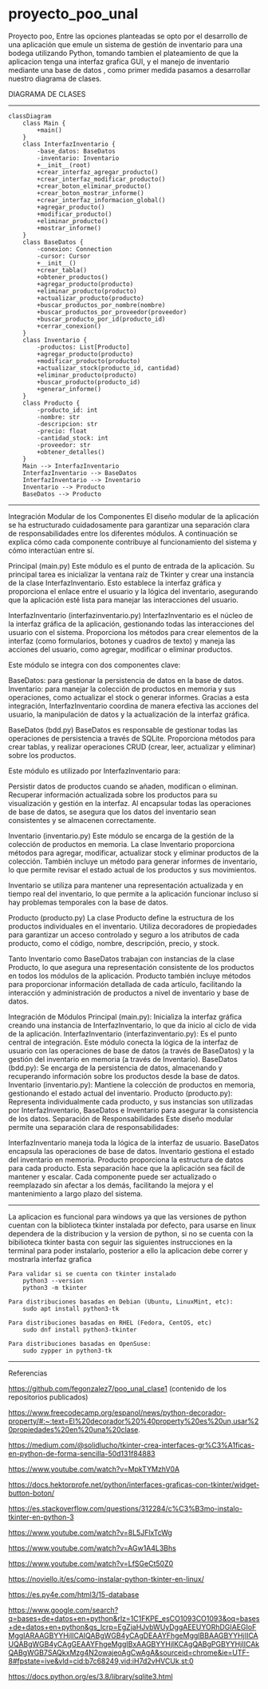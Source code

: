 # proyecto_poo_unal
Proyecto poo, Entre las opciones planteadas se opto por el desarrollo de una aplicación que emule un sistema de gestión de inventario para una bodega utilizando Python, tomando tambien el plateamiento de que la aplicacion tenga una interfaz grafica GUI,  y el manejo de inventario mediante una base de datos , como primer medida pasamos a desarrollar nuestro diagrama de clases. 

DIAGRAMA DE CLASES

***
```mermaid
classDiagram
    class Main {
        +main()
    }
    class InterfazInventario {
        -base_datos: BaseDatos
        -inventario: Inventario
        +__init__(root)
        +crear_interfaz_agregar_producto()
        +crear_interfaz_modificar_producto()
        +crear_boton_eliminar_producto()
        +crear_boton_mostrar_informe()
        +crear_interfaz_informacion_global()
        +agregar_producto()
        +modificar_producto()
        +eliminar_producto()
        +mostrar_informe()
    }
    class BaseDatos {
        -conexion: Connection
        -cursor: Cursor
        +__init__()
        +crear_tabla()
        +obtener_productos()
        +agregar_producto(producto)
        +eliminar_producto(producto)
        +actualizar_producto(producto)
        +buscar_productos_por_nombre(nombre)
        +buscar_productos_por_proveedor(proveedor)
        +buscar_producto_por_id(producto_id)
        +cerrar_conexion()
    }
    class Inventario {
        -productos: List[Producto]
        +agregar_producto(producto)
        +modificar_producto(producto)
        +actualizar_stock(producto_id, cantidad)
        +eliminar_producto(producto)
        +buscar_producto(producto_id)
        +generar_informe()
    }
    class Producto {
        -producto_id: int
        -nombre: str
        -descripcion: str
        -precio: float
        -cantidad_stock: int
        -proveedor: str
        +obtener_detalles()
    }
    Main --> InterfazInventario 
    InterfazInventario --> BaseDatos 
    InterfazInventario --> Inventario 
    Inventario --> Producto 
    BaseDatos --> Producto 

```

-----------------------------------------------------------------------------
Integración Modular de los Componentes
El diseño modular de la aplicación se ha estructurado cuidadosamente para garantizar una separación clara de responsabilidades entre los diferentes módulos. A continuación se explica cómo cada componente contribuye al funcionamiento del sistema y cómo interactúan entre sí.

Principal (main.py)
Este módulo es el punto de entrada de la aplicación. Su principal tarea es inicializar la ventana raíz de Tkinter y crear una instancia de la clase InterfazInventario. Esto establece la interfaz gráfica y proporciona el enlace entre el usuario y la lógica del inventario, asegurando que la aplicación esté lista para manejar las interacciones del usuario.

InterfazInventario (interfazinventario.py)
InterfazInventario es el núcleo de la interfaz gráfica de la aplicación, gestionando todas las interacciones del usuario con el sistema. Proporciona los métodos para crear elementos de la interfaz (como formularios, botones y cuadros de texto) y maneja las acciones del usuario, como agregar, modificar o eliminar productos.

Este módulo se integra con dos componentes clave:

BaseDatos: para gestionar la persistencia de datos en la base de datos.
Inventario: para manejar la colección de productos en memoria y sus operaciones, como actualizar el stock o generar informes.
Gracias a esta integración, InterfazInventario coordina de manera efectiva las acciones del usuario, la manipulación de datos y la actualización de la interfaz gráfica.

BaseDatos (bdd.py)
BaseDatos es responsable de gestionar todas las operaciones de persistencia a través de SQLite. Proporciona métodos para crear tablas, y realizar operaciones CRUD (crear, leer, actualizar y eliminar) sobre los productos.

Este módulo es utilizado por InterfazInventario para:

Persistir datos de productos cuando se añaden, modifican o eliminan.
Recuperar información actualizada sobre los productos para su visualización y gestión en la interfaz.
Al encapsular todas las operaciones de base de datos, se asegura que los datos del inventario sean consistentes y se almacenen correctamente.

Inventario (inventario.py)
Este módulo se encarga de la gestión de la colección de productos en memoria. La clase Inventario proporciona métodos para agregar, modificar, actualizar stock y eliminar productos de la colección. También incluye un método para generar informes de inventario, lo que permite revisar el estado actual de los productos y sus movimientos.

Inventario se utiliza para mantener una representación actualizada y en tiempo real del inventario, lo que permite a la aplicación funcionar incluso si hay problemas temporales con la base de datos.

Producto (producto.py)
La clase Producto define la estructura de los productos individuales en el inventario. Utiliza decoradores de propiedades para garantizar un acceso controlado y seguro a los atributos de cada producto, como el código, nombre, descripción, precio, y stock.

Tanto Inventario como BaseDatos trabajan con instancias de la clase Producto, lo que asegura una representación consistente de los productos en todos los módulos de la aplicación. Producto también incluye métodos para proporcionar información detallada de cada artículo, facilitando la interacción y administración de productos a nivel de inventario y base de datos.

Integración de Módulos
Principal (main.py): Inicializa la interfaz gráfica creando una instancia de InterfazInventario, lo que da inicio al ciclo de vida de la aplicación.
InterfazInventario (interfazinventario.py): Es el punto central de integración. Este módulo conecta la lógica de la interfaz de usuario con las operaciones de base de datos (a través de BaseDatos) y la gestión del inventario en memoria (a través de Inventario).
BaseDatos (bdd.py): Se encarga de la persistencia de datos, almacenando y recuperando información sobre los productos desde la base de datos.
Inventario (inventario.py): Mantiene la colección de productos en memoria, gestionando el estado actual del inventario.
Producto (producto.py): Representa individualmente cada producto, y sus instancias son utilizadas por InterfazInventario, BaseDatos e Inventario para asegurar la consistencia de los datos.
Separación de Responsabilidades
Este diseño modular permite una separación clara de responsabilidades:

InterfazInventario maneja toda la lógica de la interfaz de usuario.
BaseDatos encapsula las operaciones de base de datos.
Inventario gestiona el estado del inventario en memoria.
Producto proporciona la estructura de datos para cada producto.
Esta separación hace que la aplicación sea fácil de mantener y escalar. Cada componente puede ser actualizado o reemplazado sin afectar a los demás, facilitando la mejora y el mantenimiento a largo plazo del sistema.



_____________________________________________________________________________________________________________________________________


La aplicacion es funcional para windows ya que las versiones de python cuentan con la biblioteca tkinter instalada por defecto, para usarse en linux dependera de la distribucion y la version de python, si no se cuenta con la bibilioteca tkinter   basta con seguir las siguientes instrucciones  en la terminal para poder instalarlo, posterior a ello la aplicacion debe correr y mostrarla interfaz grafica  
```
Para validar si se cuenta con tkinter instalado
    python3 --version
    python3 -m tkinter

Para distribuciones basadas en Debian (Ubuntu, LinuxMint, etc):
    sudo apt install python3-tk

Para distribuciones basadas en RHEL (Fedora, CentOS, etc)
    sudo dnf install python3-tkinter

Para distribuciones basadas en OpenSuse:
    sudo zypper in python3-tk
```
---------------------------
Referencias

https://github.com/fegonzalez7/poo_unal_clase1 (contenido de los repositorios publicados)

https://www.freecodecamp.org/espanol/news/python-decorador-property/#:~:text=El%20decorador%20%40property%20es%20un,usar%20propiedades%20en%20una%20clase.

https://medium.com/@solidlucho/tkinter-crea-interfaces-gr%C3%A1ficas-en-python-de-forma-sencilla-50d131f84883

https://www.youtube.com/watch?v=MpkTYMzhV0A

https://docs.hektorprofe.net/python/interfaces-graficas-con-tkinter/widget-button-boton/

https://es.stackoverflow.com/questions/312284/c%C3%B3mo-instalo-tkinter-en-python-3

https://www.youtube.com/watch?v=8L5JFlxTcWg

https://www.youtube.com/watch?v=AGw1A4L3Bhs

https://www.youtube.com/watch?v=LfSGeCt50Z0

https://noviello.it/es/como-instalar-python-tkinter-en-linux/

https://es.py4e.com/html3/15-database

https://www.google.com/search?q=bases+de+datos+en+python&rlz=1C1FKPE_esCO1093CO1093&oq=bases+de+datos+en+python&gs_lcrp=EgZjaHJvbWUyDggAEEUYORhDGIAEGIoFMggIARAAGBYYHjIICAIQABgWGB4yCAgDEAAYFhgeMggIBBAAGBYYHjIICAUQABgWGB4yCAgGEAAYFhgeMggIBxAAGBYYHjIKCAgQABgPGBYYHjIICAkQABgWGB7SAQkxMzg4N2owajeoAgCwAgA&sourceid=chrome&ie=UTF-8#fpstate=ive&vld=cid:b7c68249,vid:iH7d2vHVCUk,st:0

https://docs.python.org/es/3.8/library/sqlite3.html
